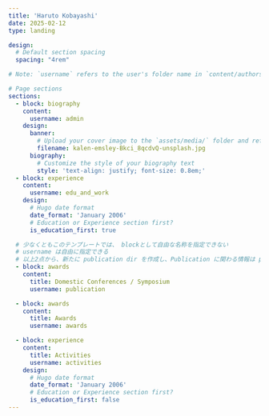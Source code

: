 ```yaml
---
title: 'Haruto Kobayashi'
date: 2025-02-12
type: landing

design:
  # Default section spacing
  spacing: "4rem"

# Note: `username` refers to the user's folder name in `content/authors/`

# Page sections
sections:
  - block: biography
    content:
      username: admin
    design:
      banner:
        # Upload your cover image to the `assets/media/` folder and reference it here
        filename: kalen-emsley-Bkci_8qcdvQ-unsplash.jpg
      biography:
        # Customize the style of your biography text
        style: 'text-align: justify; font-size: 0.8em;'
  - block: experience
    content:
      username: edu_and_work
    design:
      # Hugo date format
      date_format: 'January 2006'
      # Education or Experience section first?
      is_education_first: true

  # 少なくともこのテンプレートでは、 blockとして自由な名称を指定できない
  # username は自由に指定できる
  # 以上2点から、新たに publication dir を作成し、Publication に関わる情報は publication/_index.md 内の awards に記載することにした
  - block: awards
    content:
      title: Domestic Conferences / Symposium
      username: publication

  - block: awards
    content:
      title: Awards
      username: awards

  - block: experience
    content:
      title: Activities
      username: activities
    design:
      # Hugo date format
      date_format: 'January 2006'
      # Education or Experience section first?
      is_education_first: false
---
```

